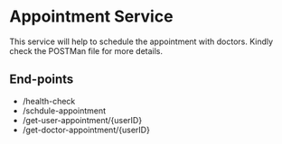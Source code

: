 
# Appointment Service

This service will help to schedule the appointment with doctors. Kindly check the POSTMan file for more details.

## End-points

- /health-check
- /schdule-appointment
- /get-user-appointment/{userID}
- /get-doctor-appointment/{userID}
